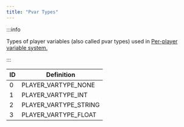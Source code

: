 ```yaml
---
title: "Pvar Types"
---
```


:::info

Types of player variables (also called pvar types) used in [Per-player variable system.](../tutorials/perplayervariablesystem)

:::

|  ID   | Definition |
| ------- | ----------- |
| 0  | PLAYER_VARTYPE_NONE |
| 1 | PLAYER_VARTYPE_INT |
| 2  | PLAYER_VARTYPE_STRING |
| 3  | PLAYER_VARTYPE_FLOAT |
